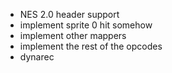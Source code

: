  - NES 2.0 header support
 - implement sprite 0 hit somehow
 - implement other mappers
 - implement the rest of the opcodes
 - dynarec
